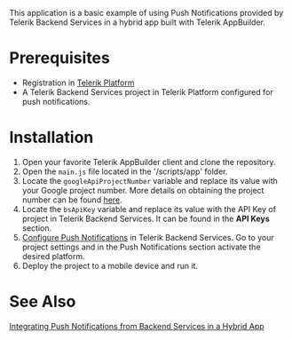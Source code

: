This application is a basic example of using Push Notifications provided by Telerik Backend Services in a hybrid app built with Telerik AppBuilder.

# Prerequisites

- Registration in [Telerik Platform](https://platform.telerik.com)
- A Telerik Backend Services project in Telerik Platform configured for push notifications.

# Installation

1. Open your favorite Telerik AppBuilder client and clone the repository.
2. Open the `main.js` file located in the '/scripts/app' folder. 
3. Locate the `googleApiProjectNumber` variable and replace its value with your Google project number. More details on obtaining the project number can be found [here](https://developers.google.com/console/help/#projectnumber).
4. Locate the `bsApiKey` variable and replace its value with the API Key of project in Telerik Backend Services. It can be found in the **API Keys** section.
5. [Configure Push Notifications](http://docs.telerik.com/platform/backend-services/features/push-notifications/setup) in Telerik Backend Services. Go to your project settings and in the Push Notifications section activate the desired platform.
6. Deploy the project to a mobile device and run it.

# See Also

[Integrating Push Notifications from Backend Services in a Hybrid App](http://docs.telerik.com/platform/backend-services/getting-started/push-notifications/integrating-push-hybrid)
